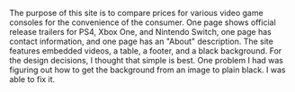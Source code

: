 The purpose of this site is to compare prices for various video game consoles for the convenience of the consumer.
One page shows official release trailers for PS4, Xbox One, and Nintendo Switch, one page has contact information, and one page has an "About" description.
The site features embedded videos, a table, a footer, and a black background.
For the design decisions, I thought that simple is best.
One problem I had was figuring out how to get the background from an image to plain black. I was able to fix it.
